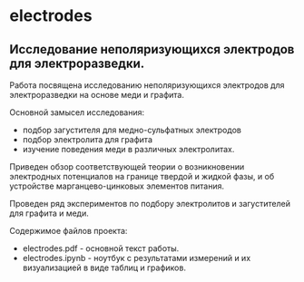 # electrodes
## Исследование неполяризующихся электродов для электроразведки.

Работа посвящена исследованию неполяризующихся электродов для электроразведки на основе меди и графита.

Основной замысел исследования:
- подбор загустителя для медно-сульфатных электродов
- подбор электролита для графита
- изучение поведения меди в различных электролитах.

Приведен обзор соответствующей теории о возникновении электродных потенциалов на границе твердой и жидкой фазы, и об устройстве марганцево-цинковых элементов питания.

Проведен ряд экспериментов по подбору электролитов и загустителей для графита и меди.

Содержимое файлов проекта:
- electrodes.pdf - основной текст работы. 
- electrodes.ipynb - ноутбук с результатами измерений и их визуализацией в виде таблиц и графиков.
